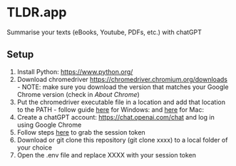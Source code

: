 # TLDR.app
Summarise your texts (eBooks, Youtube, PDFs, etc.) with chatGPT

## Setup
1. Install Python: https://www.python.org/
2. Download chromedriver https://chromedriver.chromium.org/downloads - NOTE: make sure you download the version that matches your Google Chrome version (check in *About Chrome*)
3. Put the chromedriver executable file in a location and add that location to the PATH - follow guide [here](https://www.browserstack.com/guide/run-selenium-tests-using-selenium-chromedriver) for Windows:  and [here](https://www.swtestacademy.com/install-chrome-driver-on-mac/) for Mac: 
4. Create a chatGPT account: https://chat.openai.com/chat and log in using Google Chrome
5. Follow steps [here](https://github.com/acheong08/ChatGPT/wiki/Setup) to grab the session token
5. Download or git clone this repository (git clone xxxx) to a local folder of your choice
6. Open the .env file and replace XXXX with your session token


